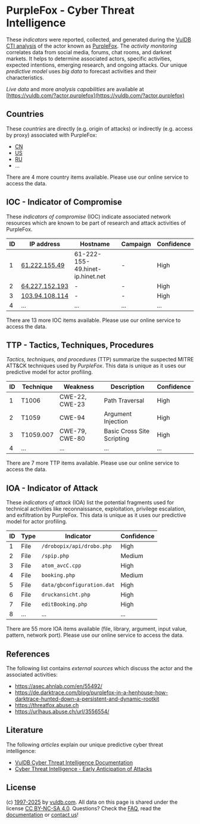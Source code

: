 # PurpleFox - Cyber Threat Intelligence

These _indicators_ were reported, collected, and generated during the [VulDB CTI analysis](https://vuldb.com/?kb.cti) of the actor known as [PurpleFox](https://vuldb.com/?actor.purplefox). The _activity monitoring_ correlates data from social media, forums, chat rooms, and darknet markets. It helps to determine associated actors, specific activities, expected intentions, emerging research, and ongoing attacks. Our unique _predictive model_ uses _big data_ to forecast activities and their characteristics.

_Live data_ and more _analysis capabilities_ are available at [https://vuldb.com/?actor.purplefox](https://vuldb.com/?actor.purplefox)

## Countries

These _countries_ are directly (e.g. origin of attacks) or indirectly (e.g. access by proxy) associated with PurpleFox:

* [CN](https://vuldb.com/?country.cn)
* [US](https://vuldb.com/?country.us)
* [RU](https://vuldb.com/?country.ru)
* ...

There are 4 more country items available. Please use our online service to access the data.

## IOC - Indicator of Compromise

These _indicators of compromise_ (IOC) indicate associated network resources which are known to be part of research and attack activities of PurpleFox.

ID | IP address | Hostname | Campaign | Confidence
-- | ---------- | -------- | -------- | ----------
1 | [61.222.155.49](https://vuldb.com/?ip.61.222.155.49) | 61-222-155-49.hinet-ip.hinet.net | - | High
2 | [64.227.152.193](https://vuldb.com/?ip.64.227.152.193) | - | - | High
3 | [103.94.108.114](https://vuldb.com/?ip.103.94.108.114) | - | - | High
4 | ... | ... | ... | ...

There are 13 more IOC items available. Please use our online service to access the data.

## TTP - Tactics, Techniques, Procedures

_Tactics, techniques, and procedures_ (TTP) summarize the suspected MITRE ATT&CK techniques used by _PurpleFox_. This data is unique as it uses our predictive model for actor profiling.

ID | Technique | Weakness | Description | Confidence
-- | --------- | -------- | ----------- | ----------
1 | T1006 | CWE-22, CWE-23 | Path Traversal | High
2 | T1059 | CWE-94 | Argument Injection | High
3 | T1059.007 | CWE-79, CWE-80 | Basic Cross Site Scripting | High
4 | ... | ... | ... | ...

There are 7 more TTP items available. Please use our online service to access the data.

## IOA - Indicator of Attack

These _indicators of attack_ (IOA) list the potential fragments used for technical activities like reconnaissance, exploitation, privilege escalation, and exfiltration by PurpleFox. This data is unique as it uses our predictive model for actor profiling.

ID | Type | Indicator | Confidence
-- | ---- | --------- | ----------
1 | File | `/drobopix/api/drobo.php` | High
2 | File | `/spip.php` | Medium
3 | File | `atom_avcC.cpp` | High
4 | File | `booking.php` | Medium
5 | File | `data/gbconfiguration.dat` | High
6 | File | `druckansicht.php` | High
7 | File | `editBooking.php` | High
8 | ... | ... | ...

There are 55 more IOA items available (file, library, argument, input value, pattern, network port). Please use our online service to access the data.

## References

The following list contains _external sources_ which discuss the actor and the associated activities:

* https://asec.ahnlab.com/en/55492/
* https://de.darktrace.com/blog/purplefox-in-a-henhouse-how-darktrace-hunted-down-a-persistent-and-dynamic-rootkit
* https://threatfox.abuse.ch
* https://urlhaus.abuse.ch/url/3556554/

## Literature

The following _articles_ explain our unique predictive cyber threat intelligence:

* [VulDB Cyber Threat Intelligence Documentation](https://vuldb.com/?kb.cti)
* [Cyber Threat Intelligence - Early Anticipation of Attacks](https://www.scip.ch/en/?labs.20201022)

## License

(c) [1997-2025](https://vuldb.com/?kb.changelog) by [vuldb.com](https://vuldb.com/?kb.about). All data on this page is shared under the license [CC BY-NC-SA 4.0](https://creativecommons.org/licenses/by-nc-sa/4.0/). Questions? Check the [FAQ](https://vuldb.com/?kb.faq), read the [documentation](https://vuldb.com/?kb) or [contact us](https://vuldb.com/?contact)!
